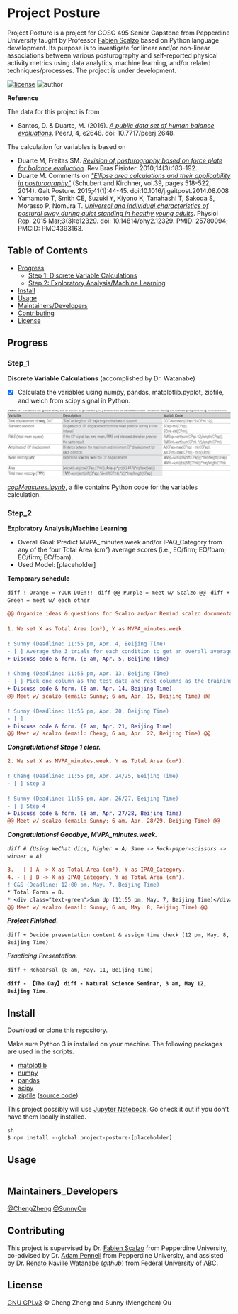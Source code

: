 # Project Posture

Project Posture is a project for COSC 495 Senior Capstone from Pepperdine University taught by Professor [Fabien Scalzo](http://web.cs.ucla.edu/~fab/) based on Python language development. Its purpose is to investigate for linear and/or non-linear associations between various posturography and self-reported physical activity metrics using data analytics, machine learning, and/or related techniques/processes. The project is under development.

[![license](https://img.shields.io/github/license/chengmeowz/project-posture.svg)](https://github.com/chengmeowz/project-posture/blob/main/LICENSE)
![author](https://img.shields.io/badge/Author-Cheng&Sunny-blue.svg)

**Reference**

The data for this project is from 
* Santos, D. & Duarte, M. (2016). [*A public data set of human balance evaluations*](https://peerj.com/articles/2648/). PeerJ, 4, e2648. doi: 10.7717/peerj.2648.

The calculation for variables is based on 
* Duarte M, Freitas SM. [*Revision of posturography based on force plate for balance evaluation*](http://www.scielo.br/pdf/rbfis/v14n3/en_03.pdf). Rev Bras Fisioter. 2010;14(3):183-192.
* Duarte M. Comments on [*"Ellipse area calculations and their applicability in posturography"*](http://citeseerx.ist.psu.edu/viewdoc/download?doi=10.1.1.659.1973&rep=rep1&type=pdf) (Schubert and Kirchner, vol.39, pages 518-522, 2014). Gait Posture. 2015;41(1):44-45. doi:10.1016/j.gaitpost.2014.08.008
* Yamamoto T, Smith CE, Suzuki Y, Kiyono K, Tanahashi T, Sakoda S, Morasso P, Nomura T. [*Universal and individual characteristics of postural sway during quiet standing in healthy young adults*](https://pubmed.ncbi.nlm.nih.gov/25780094/). Physiol Rep. 2015 Mar;3(3):e12329. doi: 10.14814/phy2.12329. PMID: 25780094; PMCID: PMC4393163.

## Table of Contents

- [Progress](#progress)
   	- [Step 1: Discrete Variable Calculations](#step_1)
   	- [Step 2: Exploratory Analysis/Machine Learning](#step_2)
- [Install](#install)
- [Usage](#usage)
- [Maintainers/Developers](#maintainers_developers)
- [Contributing](#contributing)
- [License](#license)

## Progress

### Step_1
**Discrete Variable Calculations** (accomplished by Dr. Watanabe)

- [X] Calculate the variables using numpy, pandas, matplotlib.pyplot, zipfile, and welch from scipy.signal in Python.

![alt text](https://github.com/chengmeowz/project-posture/blob/main/extra/variables_calculation.jpg?raw=true)

[*copMeasures.ipynb*](https://colab.research.google.com/drive/1oOHwtgAxazdcARhygBb5DLKYAf-HDTT8?usp=sharing#scrollTo=8MrFIHv6OpQu), a file contains Python code for the variables calculation.

### Step_2
**Exploratory Analysis/Machine Learning**

* Overall Goal: Predict MVPA_minutes.week and/or IPAQ_Category from any of the four Total Area (cm²) average scores (i.e., EO/firm; EO/foam; EC/firm; EC/foam).
* Used Model: [placeholder]

**Temporary schedule**

```diff ! Orange = YOUR DUE!!! ```
```diff @@ Purple = meet w/ Scalzo @@ ```
```diff + Green = meet w/ each other ```

```diff
@@ Organize ideas & questions for Scalzo and/or Remind scalzo documentation(email: Cheng; Mar. 31, Beijing Time) @@

1. We set X as Total Area (cm²), Y as MVPA_minutes.week.

! Sunny (Deadline: 11:55 pm, Apr. 4, Beijing Time)
- [ ] Average the 3 trials for each condition to get an overall average score for Total Area (cm²) for each condition (i.e., we will have 4 average Total Area (cm²) scores) 
+ Discuss code & form. (8 am, Apr. 5, Beijing Time)

! Cheng (Deadline: 11:55 pm, Apr. 13, Beijing Time)
- [ ] Pick one column as the test data and rest columns as the training data, then use the training data to create a model in (place holder)
+ Discuss code & form. (8 am, Apr. 14, Beijing Time)
@@ Meet w/ scalzo (email: Sunny; 6 am, Apr. 15, Beijing Time) @@

! Sunny (Deadline: 11:55 pm, Apr. 20, Beijing Time)
- [ ] 
+ Discuss code & form. (8 am, Apr. 21, Beijing Time)
@@ Meet w/ scalzo (email: Cheng; 6 am, Apr. 22, Beijing Time) @@
```

***Congratulations! Stage 1 clear.***

```diff
2. We set X as MVPA_minutes.week, Y as Total Area (cm²).

! Cheng (Deadline: 11:55 pm, Apr. 24/25, Beijing Time)
- [ ] Step 3

! Sunny (Deadline: 11:55 pm, Apr. 26/27, Beijing Time)
- [ ] Step 4
+ Discuss code & form. (8 am, Apr. 27/28, Beijing Time)
@@ Meet w/ scalzo (email: Sunny; 6 am, Apr. 28/29, Beijing Time) @@
```

***Congratulations! Goodbye, MVPA_minutes.week.***


*```diff # (Using WeChat dice, higher = A; Same -> Rock-paper-scissors -> winner = A) ```*

```diff
3. - [ ] A -> X as Total Area (cm²), Y as IPAQ_Category.
4. - [ ] B -> X as IPAQ_Category, Y as Total Area (cm²).
! C&S (Deadline: 12:00 pm, May. 7, Beijing Time)
* Total Forms = 8.
* <div class="text-green">Sum Up (11:55 pm, May. 7, Beijing Time)</div>
@@ Meet w/ scalzo (email: Sunny; 6 am, May. 8, Beijing Time) @@
```

***Project Finished.***

```diff + Decide presentation content & assign time check (12 pm, May. 8, Beijing Time) ```

*Practicing Presentation.*

```diff + Rehearsal (8 am, May. 11, Beijing Time) ```

****```diff - 【The Day】```****
****```diff - Natural Science Seminar, 3 am, May 12, Beijing Time. ```****

## Install

Download or clone this repository.

Make sure Python 3 is installed on your machine. The following packages are used in the scripts.

* [matplotlib](https://matplotlib.org/)
* [numpy](https://numpy.org/)
* [pandas](https://pandas.pydata.org/)
* [scipy](https://www.scipy.org/)
* [zipfile](https://docs.python.org/3/library/zipfile.html) ([source code](https://github.com/python/cpython/blob/3.9/Lib/zipfile.py))

This project possibly will use [Jupyter Notebook](https://jupyter.org/install). Go check it out if you don't have them locally installed.

```
sh
$ npm install --global project-posture-[placeholder]
```

## Usage

```
```

## Maintainers_Developers

[@ChengZheng](https://github.com/chengmeowz)
[@SunnyQu](https://github.com/suii-bit)

## Contributing

This project is supervised by Dr. [Fabien Scalzo](https://seaver.pepperdine.edu/academics/faculty/fabien-scalzo/) from Pepperdine University, co-advised by Dr. [Adam Pennell](https://seaver.pepperdine.edu/academics/faculty/adam-pennell/) from Pepperdine University, and assisted by Dr. [Renato Naville Watanabe](http://ebm.ufabc.edu.br/docentes/renato/) ([*github*](https://github.com/rnwatanabe)) from Federal University of ABC.

## License

[GNU GPLv3](LICENSE) © Cheng Zheng and Sunny (Mengchen) Qu
